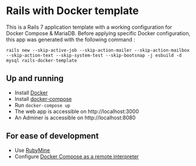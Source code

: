 # Rails with Docker template

This is a Rails 7 application template with a working configuration for Docker Compose & MariaDB.
Before applying specific Docker configuration, this app was generated with the following command :

```shell
rails new --skip-active-job --skip-action-mailer --skip-action-mailbox --skip-action-text --skip-system-test --skip-bootsnap -j esbuild -d mysql rails-docker-template
```

## Up and running

- Install [Docker](https://docs.docker.com/engine/install/)
- Install [docker-compose](https://docs.docker.com/get-started/08_using_compose/)
- Run `docker-compose up`
- The web app is accessible on http://localhost:3000
- An Adminer is accessible on http://localhost:8080

## For ease of development

- Use [RubyMine](https://www.jetbrains.com/ruby/download/)
- Configure [Docker Compose as a remote interpreter](https://www.jetbrains.com/help/ruby/using-docker-compose-as-a-remote-interpreter.html#configure_remote_interpreter)
